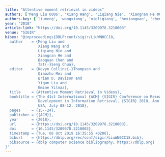 ```yaml
---
title: "Attentive moment retrieval in videos"
authors: ['Meng Liu 0006', 'Xiang Wang', 'Liqiang Nie', 'Xiangnan He 0001', 'Baoquan Chen', 'Tat-Seng Chua']
authors-key: ['liumeng', 'wangxiang', 'nieliqiang', 'hexiangnan', 'chenbaoquan', 'chuatatseng']
year: "2018"
article-link: "https://doi.org/10.1145/3209978.3210003"
venue: "SIGIR"
bibex: "@inproceedings{DBLP:conf/sigir/LiuWN0CC18,
  author    = {Meng Liu and
               Xiang Wang and
               Liqiang Nie and
               Xiangnan He and
               Baoquan Chen and
               Tat{-}Seng Chua},
  editor    = {Kevyn Collins{-}Thompson and
               Qiaozhu Mei and
               Brian D. Davison and
               Yiqun Liu and
               Emine Yilmaz},
  title     = {Attentive Moment Retrieval in Videos},
  booktitle = {The 41st International {ACM} {SIGIR} Conference on Research &
               Development in Information Retrieval, {SIGIR} 2018, Ann Arbor, MI,
               USA, July 08-12, 2018},
  pages     = {15--24},
  publisher = {{ACM}},
  year      = {2018},
  url       = {https://doi.org/10.1145/3209978.3210003},
  doi       = {10.1145/3209978.3210003},
  timestamp = {Tue, 08 Oct 2019 16:35:55 +0200},
  biburl    = {https://dblp.org/rec/conf/sigir/LiuWN0CC18.bib},
  bibsource = {dblp computer science bibliography, https://dblp.org}
}"
---
```

